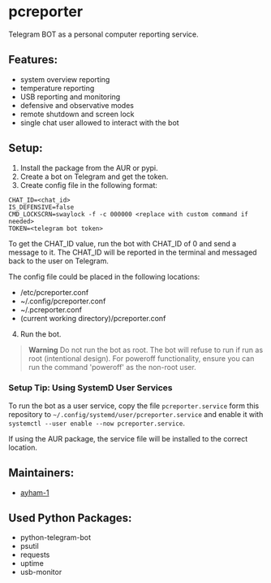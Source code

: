 # pcreporter

Telegram BOT as a personal computer reporting service. 


## Features:

- system overview reporting
- temperature reporting
- USB reporting and monitoring
- defensive and observative modes 
- remote shutdown and screen lock
- single chat user allowed to interact with the bot

## Setup:

1. Install the package from the AUR or pypi.
2. Create a bot on Telegram and get the token.
3. Create config file in the following format:
```
CHAT_ID=<chat_id>
IS_DEFENSIVE=false
CMD_LOCKSCRN=swaylock -f -c 000000 <replace with custom command if needed>
TOKEN=<telegram bot token>
```
To get the CHAT_ID value, run the bot with CHAT_ID of 0 and send a message to it. The CHAT_ID will be reported in the terminal and messaged back to the user on Telegram.

The config file could be placed in the following locations:
- /etc/pcreporter.conf
- ~/.config/pcreporter.conf
- ~/.pcreporter.conf
- (current working directory)/pcreporter.conf

4. Run the bot.
> **Warning**
> Do not run the bot as root. The bot will refuse to run if run as root (intentional design).
> For poweroff functionality, ensure you can run the command 'poweroff' as the non-root user.

### Setup Tip: Using SystemD User Services
To run the bot as a user service, copy the file `pcreporter.service` form this repository to `~/.config/systemd/user/pcreporter.service` and enable it with `systemctl --user enable --now pcreporter.service`.

If using the AUR package, the service file will be installed to the correct location.


## Maintainers:
- [ayham-1](https://me@ayham.xyz)

## Used Python Packages:
- python-telegram-bot
- psutil
- requests
- uptime
- usb-monitor
